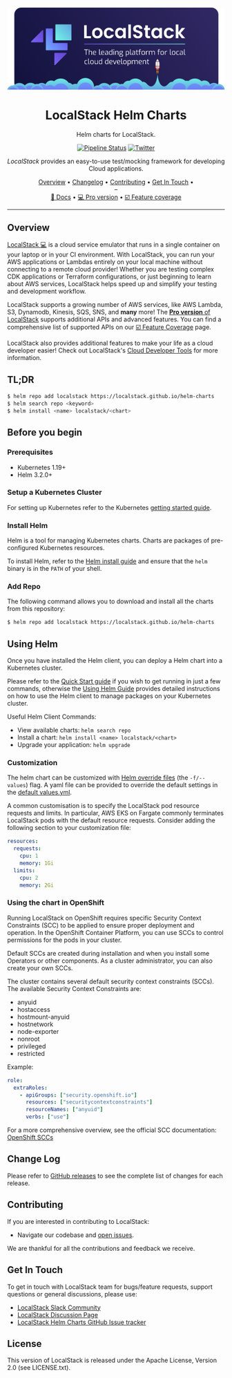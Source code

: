 <p align="center">
  <img src="https://raw.githubusercontent.com/localstack/localstack/master/docs/localstack-readme-banner.svg" alt="LocalStack - A fully functional local cloud stack">
</p>

<h1 align="center">LocalStack Helm Charts</h1>

<p align="center">
  Helm charts for LocalStack.
</p>

<p align="center">
  <a href="https://github.com/localstack/helm-charts/actions/workflows/chart-lint-test-release.yaml"><img alt="Pipeline Status" src="https://github.com/localstack/helm-charts/actions/workflows/chart-lint-test-release.yaml/badge.svg"></a>
  <a href="https://twitter.com/_localstack"><img alt="Twitter" src="https://img.shields.io/twitter/url/http/shields.io.svg?style=social"></a>
</p>

<p align="center">
  <i>LocalStack</i> provides an easy-to-use test/mocking framework for developing Cloud applications.
</p>

<p align="center">
  <a href="#overview">Overview</a> •
  <a href="#change-log">Changelog</a> •
  <a href="#contributing">Contributing</a> •
  <a href="#get-in-touch">Get In Touch</a> •
  <br>–<br>
  <a href="https://docs.localstack.cloud" target="_blank">📖 Docs</a> •
  <a href="https://app.localstack.cloud" target="_blank">💻 Pro version</a> •
  <a href="https://docs.localstack.cloud/aws/feature-coverage/" target="_blank">☑️ Feature coverage</a>
</p>

---

## Overview

[LocalStack 💻](https://localstack.cloud) is a cloud service emulator that runs in a single container on your laptop or in your CI environment. With LocalStack, you can run your AWS applications or Lambdas entirely on your local machine without connecting to a remote cloud provider! Whether you are testing complex CDK applications or Terraform configurations, or just beginning to learn about AWS services, LocalStack helps speed up and simplify your testing and development workflow.

LocalStack supports a growing number of AWS services, like AWS Lambda, S3, Dynamodb, Kinesis, SQS, SNS, and **many** more! The [**Pro version** of LocalStack](https://localstack.cloud/pricing) supports additional APIs and advanced features. You can find a comprehensive list of supported APIs on our [☑️ Feature Coverage](https://docs.localstack.cloud/aws/feature-coverage/) page.

LocalStack also provides additional features to make your life as a cloud developer easier! Check out LocalStack's [Cloud Developer Tools](https://docs.localstack.cloud/tools/) for more information.

## TL;DR

```bash
$ helm repo add localstack https://localstack.github.io/helm-charts
$ helm search repo <keyword>
$ helm install <name> localstack/<chart>
```

## Before you begin

### Prerequisites

- Kubernetes 1.19+
- Helm 3.2.0+

### Setup a Kubernetes Cluster

For setting up Kubernetes refer to the Kubernetes [getting started guide](https://kubernetes.io/docs/getting-started-guides/).

### Install Helm

Helm is a tool for managing Kubernetes charts. Charts are packages of pre-configured Kubernetes resources.

To install Helm, refer to the [Helm install guide](https://github.com/helm/helm#install) and ensure that the `helm` binary is in the `PATH` of your shell.

### Add Repo

The following command allows you to download and install all the charts from this repository:

```bash
$ helm repo add localstack https://localstack.github.io/helm-charts
```

## Using Helm

Once you have installed the Helm client, you can deploy a Helm chart into a Kubernetes cluster.

Please refer to the [Quick Start guide](https://helm.sh/docs/intro/quickstart/) if you wish to get running in just a few commands, otherwise the [Using Helm Guide](https://helm.sh/docs/intro/using_helm/) provides detailed instructions on how to use the Helm client to manage packages on your Kubernetes cluster.

Useful Helm Client Commands:
* View available charts: `helm search repo`
* Install a chart: `helm install <name> localstack/<chart>`
* Upgrade your application: `helm upgrade`

### Customization

The helm chart can be customized with [Helm override files](https://helm.sh/docs/helm/helm_upgrade/) (the `-f/--values`) flag.
A yaml file can be provided to override the default settings in the [default values.yml](https://github.com/localstack/helm-charts/blob/main/charts/localstack/values.yaml).

A common customisation is to specify the LocalStack pod resource requests and limits. In particular, AWS EKS on Fargate commonly terminates LocalStack pods with the default resource requests. Consider adding the following section to your customization file:

```yaml
resources:
  requests:
    cpu: 1
    memory: 1Gi
  limits:
    cpu: 2
    memory: 2Gi
```


### Using the chart in OpenShift

Running LocalStack on OpenShift requires specific Security Context Constraints (SCC) to be applied to ensure proper deployment and operation.
In the OpenShift Container Platform, you can use SCCs to control permissions for the pods in your cluster.

Default SCCs are created during installation and when you install some Operators or other components. As a cluster administrator,
you can also create your own SCCs.

The cluster contains several default security context constraints (SCCs). The available Security Context Constraints are:

* anyuid
* hostaccess
* hostmount-anyuid
* hostnetwork
* node-exporter
* nonroot
* privileged
* restricted

Example:

```yaml
role:
  extraRoles:
    - apiGroups: ["security.openshift.io"]
      resources: ["securitycontextconstraints"]
      resourceNames: ["anyuid"]
      verbs: ["use"]
```

For a more comprehensive overview, see the official SCC documentation: [OpenShift SCCs](https://docs.openshift.com/container-platform/4.16/authentication/managing-security-context-constraints.html)

## Change Log

Please refer to [GitHub releases](https://github.com/localstack/helm-charts/releases) to see the complete list of changes for each release.

## Contributing

If you are interested in contributing to LocalStack:

- Navigate our codebase and [open issues](https://github.com/localstack/helm-charts/issues).

We are thankful for all the contributions and feedback we receive.

## Get In Touch

To get in touch with LocalStack team for bugs/feature requests, support questions or general discussions, please use:

- [LocalStack Slack Community](https://localstack.cloud/contact/)
- [LocalStack Discussion Page](https://discuss.localstack.cloud/t/localstack-helm-charts/80)
- [LocalStack Helm Charts GitHub Issue tracker](https://github.com/localstack/helm-charts/issues)

## License

This version of LocalStack is released under the Apache License, Version 2.0 (see LICENSE.txt).
